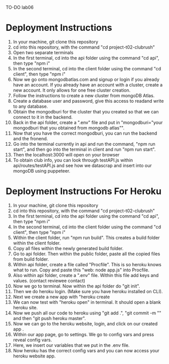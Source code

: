 TO-DO lab06
# Deployment Instructions
1. In your machine, git clone this repository
2. cd into this repository, with the command "cd project-t02-clubrush"
3. Open two separate terminals
4. In the first terminal, cd into the api folder using the command "cd api", then type "npm i"
5. In the second terminal, cd into the client folder using the command "cd client", then type "npm i"
6. Now we go onto mongodbatlas.com and signup or login if you already have an account. If you already have an account with a cluster, create a new account. It only allows for one free cluster creation.
7. Follow the instructions to create a new cluster from mongoDB Atlas.
8. Create a database user and password, give this access to readand write to any database.
9. Obtain the mongodburi for the cluster that you created so that we can connect to it in the backend.
10. Back in the api folder, create a ".env" file and put in "mongodburi="your mongodburi that you obtained from mongodb atlas"".
11. Now that you have the correct mongodburi, you can run the backend and the fronend.
12. Go into the terminal currently in api and run the command, "npm run start", and then go into the terminal in client and run "npm run start".
13. Then the localhost:3000 will open on your browser
14. To obtain club info, you can look through testAPI.js within api/routes/testAPI.js and see how we datascrap and insert into our mongoDB using puppeteer.


# Deployment Instructions For Heroku
1. In your machine, git clone this repository
2. cd into this repository, with the command "cd project-t02-clubrush"
3. In the first terminal, cd into the api folder using the command "cd api", then type "npm i"
4. In the second terminal, cd into the client folder using the command "cd client", then type "npm i"
5. Within the client folder, run "npm run build". This creates a build folder within the client folder.
6. Copy all files within the newly generated build folder.
7. Go to api folder. Then within the public folder, paste all the copied files from build folder.
8. Within api folder, create a file called "Procfile". This is so heroku knows what to run. Copy and paste this "web: node app.js" into Procfile.
9. Also within api folder, create a ".env" file. Within this file add keys and values. (contact reviewee contact)
10. Now we go to terminal. Now within the api folder do "git init". 
11. Then we do heroku login. (Make sure you have heroku installed on CLI).
12. Next we create a new app with "heroku create <name-of-app>
13. We can now test with "heroku open" in terminal. It should open a blank heroku site.
14. Now we push all our code to heroku using "git add .", "git commit -m "<some message>" and then "git push heroku master".
15. Now we can go to the heroku website, login, and click on our created app <name-of-app>.
16. Within our app page, go to settings. We go to config vars and press reveal config vars.
17. Here, we insert our variables that we put in the .env file.
18. Now heroku has the correct config vars and you can now access your heroku website app.
